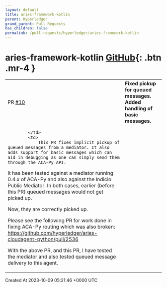 ```yaml
---
layout: default
title: aries-framework-kotlin
parent: Hyperledger
grand_parent: Pull Requests
has_children: false
permalink: /pull-requests/hyperledger/aries-framework-kotlin
---
```


# aries-framework-kotlin <span class="fs-3 right-align">[GitHub](https://github.com/hyperledger/aries-framework-kotlin){: .btn .mr-4 }</span>


<div>
    <table>
        <tr>
            <td>
                PR <a href="https://github.com/hyperledger/aries-framework-kotlin/pull/10" class=".btn">#10</a>
            </td>
            <td>
                <b>
                    Fixed pickup for queued messages. Added handling of basic messages.
                </b>
            </td>
        </tr>
        <tr>
            <td>
                
            </td>
            <td>
                This PR fixes implicit pickup of queued messages from a mediator. It also adds support for basic messages which can aid in debugging as one can simply send them through the ACA-Py API.

It has been tested against a mediator running 0.4.x of ACA-Py and also against the Indicio Public Mediator. In both cases, earlier (before this PR) queued messages would not get picked up.

Now, they are correctly picked up.

Please see the following PR for work done in fixing ACA-Py routing which was also broken:
https://github.com/hyperledger/aries-cloudagent-python/pull/2536

With the above PR, and this PR, I have tested the mediator and also tested queued message delivery to this agent.
            </td>
        </tr>
    </table>
    <div class="right-align">
        Created At 2023-10-09 05:21:46 +0000 UTC
    </div>
</div>

